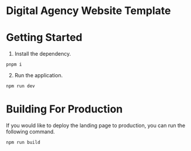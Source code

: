 # Digital Agency Website Template

# Getting Started

1. Install the dependency.

```
pnpm i
```

2. Run the application.

```
npm run dev
```

# Building For Production

If you would like to deploy the landing page to production, you can run the following command.

```
npm run build
```
